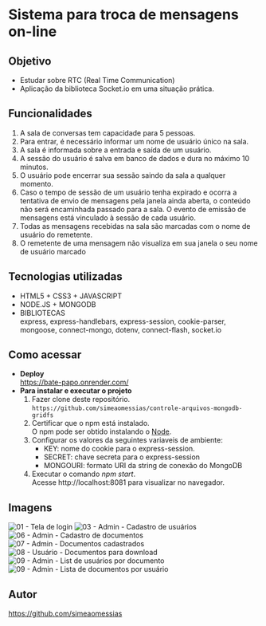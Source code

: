 # Sistema para troca de mensagens on-line

## Objetivo
- Estudar sobre RTC (Real Time Communication)
- Aplicação da biblioteca Socket.io em uma situação prática.

## Funcionalidades
  1. A sala de conversas tem capacidade para 5 pessoas. <br>
  2. Para entrar, é necessário informar um nome de usuário único na sala. <br>
  3. A sala é informada sobre a entrada e saída de um usuário. <br>
  4. A sessão do usuário é salva em banco de dados e dura no máximo 10 minutos. <br>
  5. O usuário pode encerrar sua sessão saindo da sala a qualquer momento. <br>
  6. Caso o tempo de sessão de um usuário tenha expirado e ocorra a tentativa de envio de mensagens pela janela ainda aberta, o conteúdo não será encaminhada passado para a sala. O evento de emissão de mensagens está vinculado à sessão de cada usuário.
  7. Todas as mensagens recebidas na sala são marcadas com o nome de usuário do remetente.
  8. O remetente de uma mensagem não visualiza em sua janela o seu nome de usuário marcado
      
## Tecnologias utilizadas
- HTML5 + CSS3 + JAVASCRIPT
- NODE.JS + MONGODB
- BIBLIOTECAS<br>
  express, express-handlebars, express-session, cookie-parser, mongoose, connect-mongo, dotenv, connect-flash, socket.io
      
## Como acessar
- **Deploy** <br>
  https://bate-papo.onrender.com/
- **Para instalar e executar o projeto** <br>
  1. Fazer clone deste repositório. <br>
     `https://github.com/simeaomessias/controle-arquivos-mongodb-gridfs`
  2. Certificar que o npm está instalado. <br>
     O npm pode ser obtido instalando o [Node](https://nodejs.org/en/).
  3. Configurar os valores da seguintes variaveis de ambiente:<br>
     - KEY: nome do cookie para o express-session. <br>
     - SECRET: chave secreta para o express-session <br>
     - MONGOURI: formato URI da string de conexão do MongoDB <br>
  4. Executar o comando *npm start*. <br>
     Acesse http://localhost:8081 para visualizar no navegador. <br>

## Imagens
![01 - Tela de login](https://user-images.githubusercontent.com/76917508/222044209-a5abec0c-683c-40f6-921b-900172b652e4.jpg)
![03 - Admin - Cadastro de usuários](https://user-images.githubusercontent.com/76917508/222044358-17a96710-3b84-4262-8d0f-95df0c85f15c.jpg)
![06 - Admin - Cadastro de documentos](https://user-images.githubusercontent.com/76917508/222044388-83903427-9af7-4e06-8715-d4af849168c4.jpg)
![07 - Admin - Documentos cadastrados](https://user-images.githubusercontent.com/76917508/222044469-88eee914-86c0-4b49-8b6b-ac32725fe462.jpg)
![08 - Usuário - Documentos para download](https://user-images.githubusercontent.com/76917508/222044484-2d23d1e0-4857-4870-ae4a-6960ef89a15f.jpg)
![09 - Admin - List de usuários por documento](https://user-images.githubusercontent.com/76917508/222044552-626e33cc-2bd2-4b84-b7b9-58b19181c755.jpg)
![09 - Admin - Lista de documentos por usuário](https://user-images.githubusercontent.com/76917508/222044568-67c07281-68e2-43c5-a401-659cb4b14680.jpg)


## Autor
https://github.com/simeaomessias
